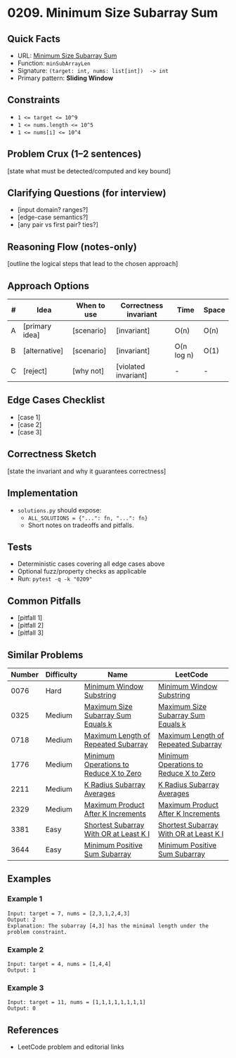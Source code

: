 # 0209. Minimum Size Subarray Sum

## Quick Facts

- URL: [Minimum Size Subarray Sum](https://leetcode.com/problems/minimum-size-subarray-sum/)
- Function: `minSubArrayLen`
- Signature: `(target: int, nums: list[int])  -> int`
- Primary pattern: **Sliding Window**

## Constraints

- `1 <= target <= 10^9`
- `1 <= nums.length <= 10^5`
- `1 <= nums[i] <= 10^4`

## Problem Crux (1–2 sentences)

[state what must be detected/computed and key bound]

## Clarifying Questions (for interview)

- [input domain? ranges?]
- [edge-case semantics?]
- [any pair vs first pair? ties?]

## Reasoning Flow (notes-only)

[outline the logical steps that lead to the chosen approach]

## Approach Options

| # | Idea | When to use | Correctness invariant | Time | Space |
|---|------|-------------|-----------------------|------|-------|
| A | [primary idea] | [scenario] | [invariant] | O(n) | O(n) |
| B | [alternative] | [scenario] | [invariant] | O(n log n) | O(1) |
| C | [reject] | [why not] | [violated invariant] | - | - |

## Edge Cases Checklist

- [case 1]
- [case 2]
- [case 3]

## Correctness Sketch

[state the invariant and why it guarantees correctness]

## Implementation

- `solutions.py` should expose:
  - `ALL_SOLUTIONS = {"...": fn, "...": fn}`
  - Short notes on tradeoffs and pitfalls.

## Tests

- Deterministic cases covering all edge cases above
- Optional fuzz/property checks as applicable
- Run: `pytest -q -k "0209"`

## Common Pitfalls

- [pitfall 1]
- [pitfall 2]
- [pitfall 3]

## Similar Problems

| Number | Difficulty | Name | LeetCode |
|---|---|---|---|
| 0076 | Hard | [Minimum Window Substring](../0076-minimum-window-substring/readme.md) | [Minimum Window Substring](https://leetcode.com/problems/minimum-window-substring/) |
| 0325 | Medium | [Maximum Size Subarray Sum Equals k](../0325-maximum-size-subarray-sum-equals-k/readme.md) | [Maximum Size Subarray Sum Equals k](https://leetcode.com/problems/maximum-size-subarray-sum-equals-k/) |
| 0718 | Medium | [Maximum Length of Repeated Subarray](../0718-maximum-length-of-repeated-subarray/readme.md) | [Maximum Length of Repeated Subarray](https://leetcode.com/problems/maximum-length-of-repeated-subarray/) |
| 1776 | Medium | [Minimum Operations to Reduce X to Zero](../1776-minimum-operations-to-reduce-x-to-zero/readme.md) | [Minimum Operations to Reduce X to Zero](https://leetcode.com/problems/minimum-operations-to-reduce-x-to-zero/) |
| 2211 | Medium | [K Radius Subarray Averages](../2211-k-radius-subarray-averages/readme.md) | [K Radius Subarray Averages](https://leetcode.com/problems/k-radius-subarray-averages/) |
| 2329 | Medium | [Maximum Product After K Increments](../2329-maximum-product-after-k-increments/readme.md) | [Maximum Product After K Increments](https://leetcode.com/problems/maximum-product-after-k-increments/) |
| 3381 | Easy | [Shortest Subarray With OR at Least K I](../3381-shortest-subarray-with-or-at-least-k-i/readme.md) | [Shortest Subarray With OR at Least K I](https://leetcode.com/problems/shortest-subarray-with-or-at-least-k-i/) |
| 3644 | Easy | [Minimum Positive Sum Subarray](../3644-minimum-positive-sum-subarray/readme.md) | [Minimum Positive Sum Subarray](https://leetcode.com/problems/minimum-positive-sum-subarray/) |

## Examples

### Example 1

```text
Input: target = 7, nums = [2,3,1,2,4,3]
Output: 2
Explanation: The subarray [4,3] has the minimal length under the problem constraint.
```

### Example 2

```text
Input: target = 4, nums = [1,4,4]
Output: 1
```

### Example 3

```text
Input: target = 11, nums = [1,1,1,1,1,1,1,1]
Output: 0
```

## References

- LeetCode problem and editorial links
